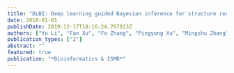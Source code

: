```yaml
---
title: "DLBI: Deep learning guided Bayesian inference for structure reconstruction of super-resolution fluorescence microscopy"
date: 2018-01-01
publishDate: 2019-12-17T10:16:24.767913Z
authors: ["Yu Li", "Fan Xu", "Fa Zhang", "Pingyong Xu", "Mingshu Zhang", "Ming Fan", "Lihua Li", "Xin Gao", "Renmin Han"]
publication_types: ["2"]
abstract: ""
featured: true
publication: "*Bioinformatics & ISMB*"
---
```


